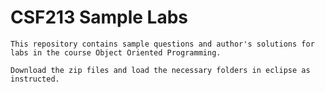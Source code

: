 # CSF213 Sample Labs

`This repository contains sample questions and author's solutions for labs in the course Object Oriented Programming.`

`Download the zip files and load the necessary folders in eclipse as instructed.`


